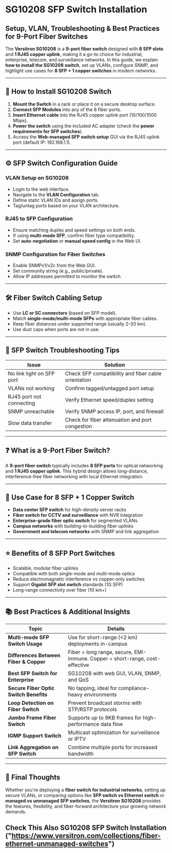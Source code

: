 # SG10208 SFP Switch Installation 
## Setup, VLAN, Troubleshooting & Best Practices for 9-Port Fiber Switches

The **Versitron SG10208** is a **9-port fiber switch** designed with **8 SFP slots** and **1 RJ45 copper uplink**, making it a go-to choice for industrial, enterprise, telecom, and surveillance networks. In this guide, we explain **how to install the SG10208 switch**, set up VLANs, configure SNMP, and highlight use cases for **8 SFP + 1 copper switches** in modern networks.

---

## 🔧 How to Install SG10208 Switch

1. **Mount the Switch** in a rack or place it on a secure desktop surface.
2. **Connect SFP Modules** into any of the 8 fiber ports.
3. **Insert Ethernet cable** into the RJ45 copper uplink port (10/100/1000 Mbps).
4. **Power the switch** using the included AC adapter (check the **power requirements for SFP switches**).
5. Access the **Web-managed SFP switch setup** GUI via the RJ45 uplink port (default IP: 192.168.1.1).

---

## ⚙️ SFP Switch Configuration Guide

### VLAN Setup on SG10208

- Login to the web interface.
- Navigate to the **VLAN Configuration** tab.
- Define static VLAN IDs and assign ports.
- Tag/untag ports based on your VLAN architecture.

### RJ45 to SFP Configuration

- Ensure matching duplex and speed settings on both ends.
- If using **multi-mode SFP**, confirm fiber type compatibility.
- Set **auto-negotiation** or **manual speed config** in the Web UI.

### SNMP Configuration for Fiber Switches

- Enable SNMPv1/v2c from the Web GUI.
- Set community string (e.g., public/private).
- Allow IP addresses permitted to monitor the switch.

---

## 🛠️ Fiber Switch Cabling Setup

- Use **LC or SC connectors** (based on SFP model).
- Match **single-mode/multi-mode SFPs** with appropriate fiber cables.
- Keep fiber distances under supported range (usually 2–20 km).
- Use dust caps when ports are not in use.

---

## 🧠 SFP Switch Troubleshooting Tips

| Issue                            | Solution                                                      |
|----------------------------------|---------------------------------------------------------------|
| No link light on SFP port        | Check SFP compatibility and fiber cable orientation          |
| VLANs not working                | Confirm tagged/untagged port setup                           |
| RJ45 port not connecting         | Verify Ethernet speed/duplex setting                         |
| SNMP unreachable                 | Verify SNMP access IP, port, and firewall                    |
| Slow data transfer               | Check for fiber attenuation and port congestion              |

---

## ❓ What is a 9-Port Fiber Switch?

A **9-port fiber switch** typically includes **8 SFP ports** for optical networking and **1 RJ45 copper uplink**. This hybrid design allows long-distance, interference-free fiber networking with local Ethernet integration.

---

## 🧩 Use Case for 8 SFP + 1 Copper Switch

- **Data center SFP switch** for high-density server racks  
- **Fiber switch for CCTV and surveillance** with NVR integration  
- **Enterprise-grade fiber optic switch** for segmented VLANs  
- **Campus networks** with building-to-building fiber uplinks  
- **Government and telecom networks** with SNMP and link aggregation  

---

## ⭐ Benefits of 8 SFP Port Switches

- Scalable, modular fiber uplinks  
- Compatible with both single-mode and multi-mode optics  
- Reduce electromagnetic interference vs copper-only switches  
- Support **Gigabit SFP slot switch** standards (1G SFP)  
- Long-range connectivity over fiber (10 km+)

---

## 📚 Best Practices & Additional Insights

| Topic                                    | Details                                                                 |
|-----------------------------------------|-------------------------------------------------------------------------|
| **Multi-mode SFP Switch Usage**         | Use for short-range (<2 km) deployments in-campus                      |
| **Differences Between Fiber & Copper**  | Fiber = long range, secure, EMI-immune. Copper = short-range, cost-effective |
| **Best SFP Switch for Enterprise**      | SG10208 with web GUI, VLAN, SNMP, and QoS                              |
| **Secure Fiber Optic Switch Benefits**  | No tapping, ideal for compliance-heavy environments                    |
| **Loop Detection on Fiber Switch**      | Prevent broadcast storms with STP/RSTP protocols                       |
| **Jumbo Frame Fiber Switch**            | Supports up to 9KB frames for high-performance data flow               |
| **IGMP Support Switch**                 | Multicast optimization for surveillance or IPTV                        |
| **Link Aggregation on SFP Switch**      | Combine multiple ports for increased bandwidth                         |

---

## 🔮 Final Thoughts

Whether you're deploying a **fiber switch for industrial networks**, setting up secure VLANs, or comparing options like **SFP switch vs Ethernet switch** or **managed vs unmanaged SFP switches**, the **Versitron SG10208** provides the features, flexibility, and fiber-forward architecture your growing network demands.

Check This Also SG10208 SFP Switch Installation ("https://www.versitron.com/collections/fiber-ethernet-unmanaged-switches")
---

